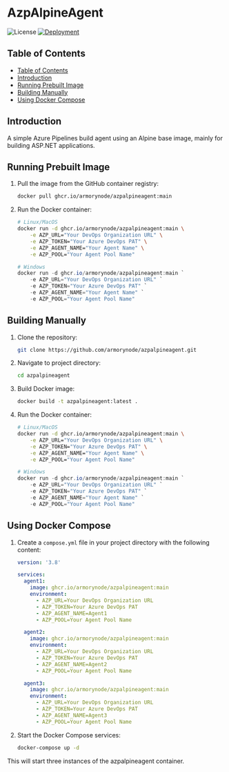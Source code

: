 <h1>AzpAlpineAgent</h1>

![License](https://img.shields.io/badge/license-Apache_2.0-orange.svg)
[![Deployment](https://github.com/ArmoryNode/AzpAlpineAgent/actions/workflows/deploy.yml/badge.svg)](https://github.com/ArmoryNode/AzpAlpineAgent/actions/workflows/deploy.yml)

## Table of Contents

- [Table of Contents](#table-of-contents)
- [Introduction](#introduction)
- [Running Prebuilt Image](#running-prebuilt-image)
- [Building Manually](#building-manually)
- [Using Docker Compose](#using-docker-compose)

## Introduction

A simple Azure Pipelines build agent using an Alpine base image, mainly for building ASP.NET applications.

## Running Prebuilt Image

1. Pull the image from the GitHub container registry:
   ```sh
   docker pull ghcr.io/armorynode/azpalpineagent:main
   ```
2. Run the Docker container:
    ```sh
	# Linux/MacOS
    docker run -d ghcr.io/armorynode/azpalpineagent:main \
		-e AZP_URL="Your DevOps Organization URL" \
		-e AZP_TOKEN="Your Azure DevOps PAT" \
		-e AZP_AGENT_NAME="Your Agent Name" \
		-e AZP_POOL="Your Agent Pool Name"
    ```

	```PowerShell
	# Windows
	docker run -d ghcr.io/armorynode/azpalpineagent:main `
		-e AZP_URL="Your DevOps Organization URL" `
		-e AZP_TOKEN="Your Azure DevOps PAT" `
		-e AZP_AGENT_NAME="Your Agent Name" `
		-e AZP_POOL="Your Agent Pool Name"
	```

## Building Manually

1. Clone the repository:
	```sh
	git clone https://github.com/armorynode/azpalpineagent.git
	```
2. Navigate to project directory:
	```sh
	cd azpalpineagent
	```
3. Build Docker image:
	```sh
	docker build -t azpalpineagent:latest .
	```
4. Run the Docker container:
    ```sh
	# Linux/MacOS
    docker run -d ghcr.io/armorynode/azpalpineagent:main \
		-e AZP_URL="Your DevOps Organization URL" \
		-e AZP_TOKEN="Your Azure DevOps PAT" \
		-e AZP_AGENT_NAME="Your Agent Name" \
		-e AZP_POOL="Your Agent Pool Name"
    ```

	```PowerShell
	# Windows
	docker run -d ghcr.io/armorynode/azpalpineagent:main `
		-e AZP_URL="Your DevOps Organization URL" `
		-e AZP_TOKEN="Your Azure DevOps PAT" `
		-e AZP_AGENT_NAME="Your Agent Name" `
		-e AZP_POOL="Your Agent Pool Name"
	```

## Using Docker Compose

1. Create a `compose.yml` file in your project directory with the following content:
	```yml
	version: '3.8'

	services:
 	  agent1:
	    image: ghcr.io/armorynode/azpalpineagent:main
	    environment:
	      - AZP_URL=Your DevOps Organization URL
	      - AZP_TOKEN=Your Azure DevOps PAT
	      - AZP_AGENT_NAME=Agent1
	      - AZP_POOL=Your Agent Pool Name
 
	  agent2:
	    image: ghcr.io/armorynode/azpalpineagent:main
	    environment:
	      - AZP_URL=Your DevOps Organization URL
	      - AZP_TOKEN=Your Azure DevOps PAT
	      - AZP_AGENT_NAME=Agent2
	      - AZP_POOL=Your Agent Pool Name

	  agent3:
	    image: ghcr.io/armorynode/azpalpineagent:main
	    environment:
   	      - AZP_URL=Your DevOps Organization URL
	      - AZP_TOKEN=Your Azure DevOps PAT
	      - AZP_AGENT_NAME=Agent3
	      - AZP_POOL=Your Agent Pool Name
	```

2. Start the Docker Compose services:
	```sh
	docker-compose up -d
	```

This will start three instances of the azpalpineagent container.
